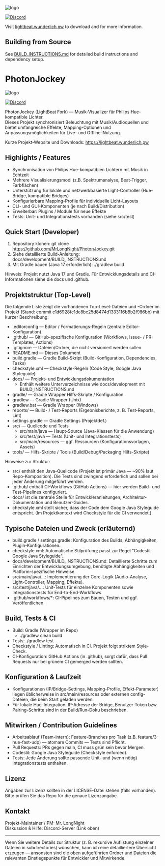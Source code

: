 ![logo](https://lightbeat.wunderlich.pw/images/banner.png)

[![Discord](https://discordapp.com/api/guilds/355919094026993665/widget.png)](https://discord.gg/mD3Ef6v)

Visit [lightbeat.wunderlich.pw](https://lightbeat.wunderlich.pw) to download and for more information.

## Building from Source

See [BUILD_INSTRUCTIONS.md](docs/development/BUILD_INSTRUCTIONS.md) for detailed build instructions and dependency setup.



# PhotonJockey

![logo](https://lightbeat.wunderlich.pw/images/banner.png)

[![Discord](https://discordapp.com/api/guilds/355919094026993665/widget.png)](https://discord.gg/mD3Ef6v)

PhotonJockey (LightBeat Fork) — Musik-Visualizer für Philips Hue-kompatible Lichter.  
Dieses Projekt synchronisiert Beleuchtung mit Musik/Audioquellen und bietet umfangreiche Effekte, Mapping-Optionen und Anpassungsmöglichkeiten für Live- und Offline-Nutzung.

Kurze Projekt-Website und Downloads: https://lightbeat.wunderlich.pw

## Highlights / Features
- Synchronisation von Philips Hue-kompatiblen Lichtern mit Musik in Echtzeit
- Mehrere Visualisierungsmodi (z.B. Spektrumanalyse, Beat-Trigger, Farbflächen)
- Unterstützung für lokale und netzwerkbasierte Light-Controller (Hue-Bridge, kompatible Bridges)
- Konfigurierbare Mapping-Profile für individuelle Licht-Layouts
- CLI- und GUI-Komponenten (je nach Build/Distribution)
- Erweiterbar: Plugins / Module für neue Effekte
- Tests: Unit- und Integrationstests vorhanden (siehe src/test)

## Quick Start (Developer)
1. Repository klonen:
   git clone https://github.com/MrLongNight/PhotonJockey.git
2. Siehe detaillierte Build-Anleitung:
   docs/development/BUILD_INSTRUCTIONS.md
3. Mit Gradle bauen (Java 17 erforderlich):
   ./gradlew build

Hinweis: Projekt nutzt Java 17 und Gradle. Für Entwicklungsdetails und CI-Informationen siehe die docs und .github.

## Projektstruktur (Top-Level)
Die folgende Liste zeigt die vorhandenen Top-Level-Dateien und -Ordner im Projekt (Stand: commit c1d6928fc1de8bc25d8474d1333116b8b2f986bb) mit kurzer Beschreibung:

- .editorconfig — Editor / Formatierungs-Regeln (zentrale Editor-Konfiguration)
- .github/ — GitHub-spezifische Konfiguration (Workflows, Issue- / PR-Templates, Actions)
- .gitignore — Dateien/Ordner, die nicht versioniert werden sollen
- README.md — Dieses Dokument
- build.gradle — Gradle Build-Skript (Build-Konfiguration, Dependencies, Tasks)
- checkstyle.xml — Checkstyle-Regeln (Code Style, Google Java Styleguide)
- docs/ — Projekt- und Entwicklungsdokumentation
  - Enthält weitere Unterverzeichnisse wie docs/development mit BUILD_INSTRUCTIONS.md
- gradle/ — Gradle Wrapper Hilfs-Skripte / Konfiguration
- gradlew — Gradle Wrapper (Unix)
- gradlew.bat — Gradle Wrapper (Windows)
- reports/ — Build- / Test-Reports (Ergebnisberichte, z. B. Test-Reports, Lint)
- settings.gradle — Gradle Settings (Projektdef.)
- src/ — Quellcode und Tests
  - src/main/java — Haupt-Source (Java-Klassen für die Anwendung)
  - src/test/java — Tests (Unit- und Integrationstests)
  - src/main/resources — ggf. Ressourcen (Konfigurationsvorlagen, Assets)
- tools/ — Hilfs-Skripte / Tools (Build/Debug/Packaging Hilfs-Skripte)

Hinweise zur Struktur:
- src/ enthält den Java-Quellcode (Projekt ist primär Java — ~90% laut Repo-Komposition). Die Tests sind zwingend erforderlich und sollen bei jeder Änderung mitgeführt werden.
- .github/ enthält CI-Workflows (GitHub Actions) — hier werden Build- und Test-Pipelines konfiguriert.
- docs/ ist die zentrale Stelle für Entwickleranleitungen, Architektur-Dokumentation und Benutzer-Guides.
- checkstyle.xml stellt sicher, dass der Code dem Google Java Styleguide entspricht. (Im Projektkontext wird Checkstyle für die CI verwendet.)

## Typische Dateien und Zweck (erläuternd)
- build.gradle / settings.gradle: Konfiguration des Builds, Abhängigkeiten, Plugin-Konfigurationen.
- checkstyle.xml: Automatische Stilprüfung; passt zur Regel "Codestil: Google Java Styleguide".
- docs/development/BUILD_INSTRUCTIONS.md: Detaillierte Schritte zum Einrichten der Entwicklungsumgebung, benötigte Abhängigkeiten und Platform-spezifische Hinweise.
- src/main/java/...: Implementierung der Core-Logik (Audio-Analyse, Light-Controller, Mapping, Effekte).
- src/test/java/...: Unit-Tests für einzelne Komponenten sowie Integrationstests für End-to-End-Workflows.
- .github/workflows/*: CI-Pipelines zum Bauen, Testen und ggf. Veröffentlichen.

## Build, Tests & CI
- Build: Gradle (Wrapper im Repo)
  - ./gradlew clean build
- Tests: ./gradlew test
- Checkstyle / Linting: Automatisch in CI. Projekt folgt striktem Style-Check.
- CI-Konfiguration: GitHub Actions (in .github), sorgt dafür, dass Pull Requests nur bei grünem CI gemerged werden sollten.

## Konfiguration & Laufzeit
- Konfigurationen (IP/Bridge-Settings, Mapping-Profile, Effekt-Parameter) liegen üblicherweise in src/main/resources oder externen config-Dateien, die beim Start geladen werden.
- Für lokale Hue-Integration: IP-Adresse der Bridge, Benutzer-Token bzw. Pairing-Schritte sind in der Build/Run-Doku beschrieben.

## Mitwirken / Contribution Guidelines
- Arbeitsablauf (Team-intern): Feature-Branches pro Task (z.B. feature/3-hue-fast-udp) — atomare Commits — Tests sind Pflicht.
- Pull Requests: PRs gegen main, CI muss grün sein bevor Mergen.
- Codestil: Google Java Styleguide (Checkstyle enforced).
- Tests: Jede Änderung sollte passende Unit- und (wenn nötig) Integrationstests enthalten.

## Lizenz
Angaben zur Lizenz sollten in der LICENSE-Datei stehen (falls vorhanden). Bitte prüfen Sie das Repo für die genaue Lizenzangabe.

## Kontakt
Projekt-Maintainer / PM: Mr. LongNight  
Diskussion & Hilfe: Discord-Server (Link oben)

---

Wenn Sie weitere Details zur Struktur (z. B. rekursive Auflistung einzelner Dateien in subdirectories) wünschen, kann ich eine detailliertere Übersicht erzeugen — ansonsten sind die oben aufgeführten Ordner und Dateien die relevanten Einstiegspunkte für Entwickler und Mitwirkende.
